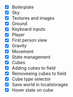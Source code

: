 - [x] Boilerplate
- [x] Sky
- [x] Textures and images
- [x] Ground
- [x] Keyboard inputs
- [x] Player
- [x] First person view
- [x] Gravity
- [x] Movement
- [x] State management
- [x] Cubes
- [x] Adding cubes to field
- [x] Removeeing cubes to field
- [x] Cube type selector
- [x] Save world in localstoragex
- [x] Hover state on cube
